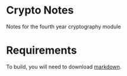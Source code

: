 Crypto Notes
============

Notes for the fourth year cryptography module

Requirements 
============

To build, you will need to download [markdown](http://daringfireball.net/projects/markdown/). 
